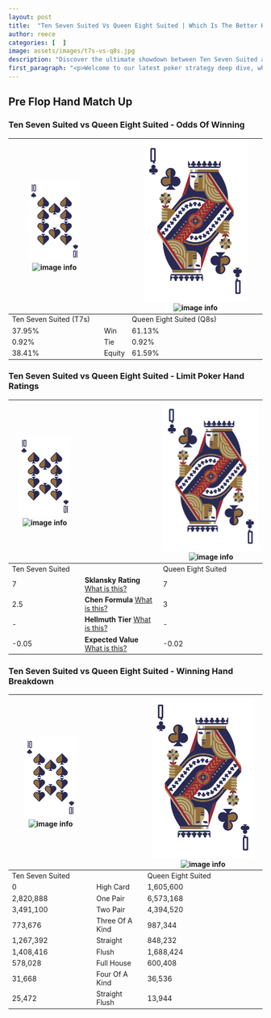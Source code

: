 ```yaml
---
layout: post
title:  "Ten Seven Suited Vs Queen Eight Suited | Which Is The Better Hand In Poker? A Complete Guide"
author: reece
categories: [  ]
image: assets/images/t7s-vs-q8s.jpg
description: "Discover the ultimate showdown between Ten Seven Suited and Queen Eight Suited in poker! Uncover the odds, strategies, and scenarios where one hand triumphs over the other. Get ready to up your poker game with this thrilling analysis."
first_paragraph: "<p>Welcome to our latest poker strategy deep dive, where we're pitting two distinct hands against each other in a high-stakes showdown: Ten Seven Suited vs Queen Eight Suited.</p><p>In the dynamic world of poker, every decision counts, and knowing which hand holds the upper hand is key to your success at the table.</p><p>In this article, we'll dissect these two hands, explore the scenarios where one dominates the other, and equip you with the knowledge to make strategic choices that can tip the odds in your favor.</p><p>Get ready to unravel the intriguing dynamics of these poker hands and elevate your game to new heights.</p>"
---
```




[comment]: # (sp0)

## Pre Flop Hand Match Up

<div class="table hand-ratings" markdown="1"> 



### Ten Seven Suited vs Queen Eight Suited - Odds Of Winning


    
| ![image info](assets/images/hand1/T.png) ![image info](assets/images/hand1/7s.png) |  | ![image info](assets/images/hand2/Q.png) ![image info](assets/images/hand2/8s.png) |
| -------- | -------- | -------- |
| Ten Seven Suited (T7s) |  | Queen Eight Suited (Q8s) |
| 37.95% | Win | 61.13% |
| 0.92% | Tie | 0.92% |
| 38.41% | Equity | 61.59% |




[comment]: # (sp1)



### Ten Seven Suited vs Queen Eight Suited - Limit Poker Hand Ratings


    
| ![image info](assets/images/hand1/T.png) ![image info](assets/images/hand1/7s.png) |  | ![image info](assets/images/hand2/Q.png) ![image info](assets/images/hand2/8s.png) |
| -------- | -------- | -------- |
| Ten Seven Suited |  | Queen Eight Suited |
| 7 | **Sklansky Rating** [What is this?](/sklansky-rating-explained) | 7 |
| 2.5 | **Chen Formula** [What is this?](/chen-formula-explained) | 3 |
| - | **Hellmuth Tier** [What is this?](/Hellmuth-tier-explained) | - |
| -0.05 | **Expected Value** [What is this?](/expected-value-explained) | -0.02 |




[comment]: # (sp2)



### Ten Seven Suited vs Queen Eight Suited - Winning Hand Breakdown


    
| ![image info](assets/images/hand1/T.png) ![image info](assets/images/hand1/7s.png) |  | ![image info](assets/images/hand2/Q.png) ![image info](assets/images/hand2/8s.png) |
| -------- | -------- | -------- |
| Ten Seven Suited |  | Queen Eight Suited |
| 0 | High Card | 1,605,600 |
| 2,820,888 | One Pair | 6,573,168 |
| 3,491,100 | Two Pair | 4,394,520 |
| 773,676 | Three Of A Kind | 987,344 |
| 1,267,392 | Straight | 848,232 |
| 1,408,416 | Flush | 1,688,424 |
| 578,028 | Full House | 600,408 |
| 31,668 | Four Of A Kind | 36,536 |
| 25,472 | Straight Flush | 13,944 |




[comment]: # (sp3)



</div>

[comment]: # (sp4)



[comment]: # (sp5)

